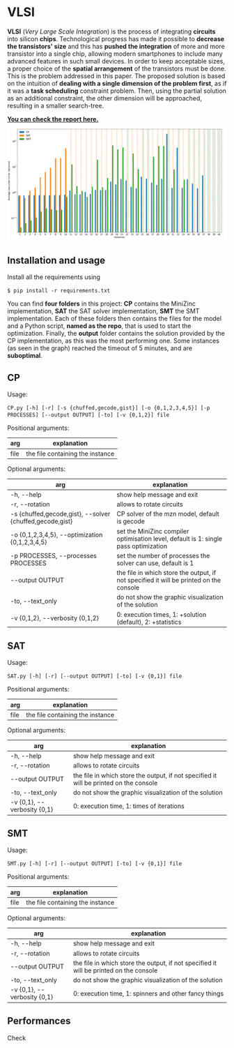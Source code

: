 # VLSI

**VLSI** (_Very Large Scale Integration_) is the process of integrating **circuits** into silicon **chips**. Technological progress has made it possible to **decrease the transistors' size** and this has **pushed the integration** of more and more transistor into a single chip, allowing modern smartphones to include many advanced features in such small devices. In order to keep acceptable sizes, a proper choice of the **spatial arrangement** of the transistors must be done. This is the problem addressed in this paper.
The proposed solution is based on the intuition of **dealing with a single dimension of the problem first**, as if it was a **task scheduling** constraint problem. Then, using the partial solution as an additional constraint, the other dimension will be approached, resulting in a smaller search-tree.

[**You can check the report here.**](https://github.com/TeamFanAli/VLSI/blob/main/Very_Large_Scale_Integration__solutions_with_CP__SAT_and_SMT.pdf)

![Performances of non-rotated version](performances.png)

## Installation and usage

Install all the requirements using

```
$ pip install -r requirements.txt
```

You can find **four folders** in this project: **CP** contains the MiniZinc implementation, **SAT** the SAT solver implementation, **SMT** the SMT implementation. Each of these folders then contains the files for the model and a Python script, **named as the repo**, that is used to start the optimization. Finally, the **output** folder contains the solution provided by the CP implementation, as this was the most performing one. Some instances (as seen in the graph) reached the timeout of 5 minutes, and are **suboptimal**.

## CP

Usage:

```
CP.py [-h] [-r] [-s {chuffed,gecode,gist}] [-o {0,1,2,3,4,5}] [-p PROCESSES] [--output OUTPUT] [-to] [-v {0,1,2}] file
```

Positional arguments:

| arg  | explanation                      |
| ---- | -------------------------------- |
| file | the file containing the instance |

Optional arguments:

| arg                                                      | explanation                                                                            |
| -------------------------------------------------------- | -------------------------------------------------------------------------------------- |
| -h, --help                                               | show help message and exit                                                             |
| -r, --rotation                                           | allows to rotate circuits                                                              |
| -s {chuffed,gecode,gist}, --solver {chuffed,gecode,gist} | CP solver of the mzn model, default is gecode                                          |
| -o {0,1,2,3,4,5}, --optimization {0,1,2,3,4,5}           | set the MiniZinc compiler optimisation level, default is 1: single pass optimization   |
| -p PROCESSES, --processes PROCESSES                      | set the number of processes the solver can use, default is 1                           |
| --output OUTPUT                                          | the file in which store the output, if not specified it will be printed on the console |
| -to, --text_only                                         | do not show the graphic visualization of the solution                                  |
| -v {0,1,2}, --verbosity {0,1,2}                          | 0: execution times, 1: +solution (default), 2: +statistics                             |

## SAT

Usage:

```
SAT.py [-h] [-r] [--output OUTPUT] [-to] [-v {0,1}] file
```

Positional arguments:

| arg  | explanation                      |
| ---- | -------------------------------- |
| file | the file containing the instance |

Optional arguments:

| arg                         | explanation                                                                            |
| --------------------------- | -------------------------------------------------------------------------------------- |
| -h, --help                  | show help message and exit                                                             |
| -r, --rotation              | allows to rotate circuits                                                              |
| --output OUTPUT             | the file in which store the output, if not specified it will be printed on the console |
| -to, --text_only            | do not show the graphic visualization of the solution                                  |
| -v {0,1}, --verbosity {0,1} | 0: execution time, 1: times of iterations                                              |

## SMT

Usage:

```
SMT.py [-h] [-r] [--output OUTPUT] [-to] [-v {0,1}] file
```

Positional arguments:

| arg  | explanation                      |
| ---- | -------------------------------- |
| file | the file containing the instance |

Optional arguments:

| arg                         | explanation                                                                            |
| --------------------------- | -------------------------------------------------------------------------------------- |
| -h, --help                  | show help message and exit                                                             |
| -r, --rotation              | allows to rotate circuits                                                              |
| --output OUTPUT             | the file in which store the output, if not specified it will be printed on the console |
| -to, --text_only            | do not show the graphic visualization of the solution                                  |
| -v {0,1}, --verbosity {0,1} | 0: execution time, 1: spinners and other fancy things                                  |

## Performances

Check
